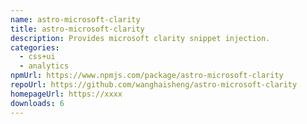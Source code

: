 ```yaml
---
name: astro-microsoft-clarity
title: astro-microsoft-clarity
description: Provides microsoft clarity snippet injection.
categories:
  - css+ui
  - analytics
npmUrl: https://www.npmjs.com/package/astro-microsoft-clarity
repoUrl: https://github.com/wanghaisheng/astro-microsoft-clarity
homepageUrl: https://xxxx
downloads: 6
---
```

